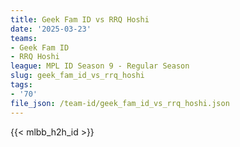 ```yaml
---
title: Geek Fam ID vs RRQ Hoshi
date: '2025-03-23'
teams:
- Geek Fam ID
- RRQ Hoshi
league: MPL ID Season 9 - Regular Season
slug: geek_fam_id_vs_rrq_hoshi
tags:
- '70'
file_json: /team-id/geek_fam_id_vs_rrq_hoshi.json
---
```


{{< mlbb_h2h_id >}}
